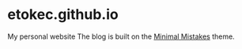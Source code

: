 # etokec.github.io
My personal website
The blog is built on the [Minimal Mistakes](http://mmistakes.github.io/minimal-mistakes) theme.
